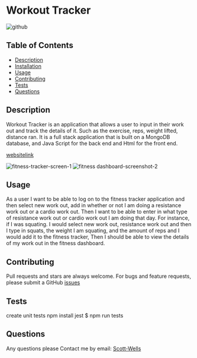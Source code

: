 # Workout Tracker
  
  ![github](https://img.shields.io/badge/license-APACHE%202.0-blue.svg)

  ## Table of Contents
  * [Description](#description)
  * [Installation](#installation)
  * [Usage](#usage)
  * [Contributing](#contributing)
  * [Tests](#tests)
  * [Questions](#questions)
 

  ## Description
  Workout Tracker is an application that allows a user to input in their work out and track the details of it. Such as the exercise, reps, weight lifted, distance ran. It is a full stack application that is built on a MongoDB database, and Java Script for the back end and Html for the front end.
 

  [websitelink](https://agile-thicket-09555.herokuapp.com/?id=5ffa45a66c3ef800177e3c97)
  
![fitness-tracker-screen-1](https://user-images.githubusercontent.com/57837212/104794889-b20fbd00-5778-11eb-97f2-d7b6cf331ea1.PNG)
![fitness dashboard-screenshot-2](https://user-images.githubusercontent.com/57837212/104794890-b6d47100-5778-11eb-8210-d095e218221b.PNG)


  ## Usage
As a user I want to be able to log on to the fitness tracker application and then select new work out, add in whether or not I am doing a resistance work out or a cardio work out. Then I want to be able to enter in what type of resistance work out or cardio work out I am doing that day. For instance, if I was squating. I would select new work out, resistance work out and then I type in squats, the weight I am squating, and the amount of reps and I would add it to the fitness tracker, Then I should be able to view the details of my work out in the fitness dashboard.


  ## Contributing
  Pull requests and stars are always welcome. For bugs and feature requests, please submit a GitHub [issues](https://github.com/scottpwells/workout-tracker/issues)

  ## Tests
  create unit tests
  npm install jest
  $ npm run tests
  
  ## Questions
  Any questions please Contact me by email: [Scott-Wells](scottpwells@gmail.com)

